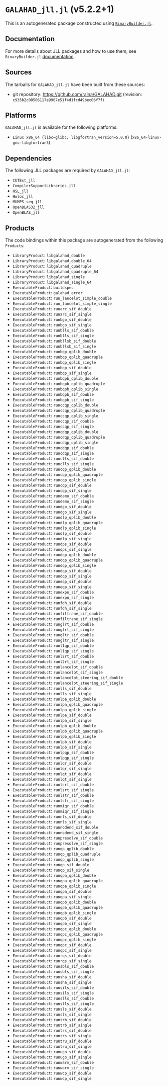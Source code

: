 # `GALAHAD_jll.jl` (v5.2.2+1)

This is an autogenerated package constructed using [`BinaryBuilder.jl`](https://github.com/JuliaPackaging/BinaryBuilder.jl).

## Documentation

For more details about JLL packages and how to use them, see `BinaryBuilder.jl` [documentation](https://docs.binarybuilder.org/stable/jll/).

## Sources

The tarballs for `GALAHAD_jll.jl` have been built from these sources:

* git repository: https://github.com/ralna/GALAHAD.git (revision: `c935b2c08506117e9967e51f4d1fcd49bec06f7f`)

## Platforms

`GALAHAD_jll.jl` is available for the following platforms:

* `Linux x86_64 {libc=glibc, libgfortran_version=5.0.0}` (`x86_64-linux-gnu-libgfortran5`)

## Dependencies

The following JLL packages are required by `GALAHAD_jll.jl`:

* `CUTEst_jll`
* `CompilerSupportLibraries_jll`
* `HSL_jll`
* `Hwloc_jll`
* `MUMPS_seq_jll`
* `OpenBLAS32_jll`
* `OpenBLAS_jll`

## Products

The code bindings within this package are autogenerated from the following `Products`:

* `LibraryProduct`: `libgalahad_double`
* `LibraryProduct`: `libgalahad_double_64`
* `LibraryProduct`: `libgalahad_quadruple`
* `LibraryProduct`: `libgalahad_quadruple_64`
* `LibraryProduct`: `libgalahad_single`
* `LibraryProduct`: `libgalahad_single_64`
* `ExecutableProduct`: `buildspec`
* `ExecutableProduct`: `galahad_error`
* `ExecutableProduct`: `run_lancelot_simple_double`
* `ExecutableProduct`: `run_lancelot_simple_single`
* `ExecutableProduct`: `runarc_sif_double`
* `ExecutableProduct`: `runarc_sif_single`
* `ExecutableProduct`: `runbgo_sif_double`
* `ExecutableProduct`: `runbgo_sif_single`
* `ExecutableProduct`: `runblls_sif_double`
* `ExecutableProduct`: `runblls_sif_single`
* `ExecutableProduct`: `runbllsb_sif_double`
* `ExecutableProduct`: `runbllsb_sif_single`
* `ExecutableProduct`: `runbqp_qplib_double`
* `ExecutableProduct`: `runbqp_qplib_quadruple`
* `ExecutableProduct`: `runbqp_qplib_single`
* `ExecutableProduct`: `runbqp_sif_double`
* `ExecutableProduct`: `runbqp_sif_single`
* `ExecutableProduct`: `runbqpb_qplib_double`
* `ExecutableProduct`: `runbqpb_qplib_quadruple`
* `ExecutableProduct`: `runbqpb_qplib_single`
* `ExecutableProduct`: `runbqpb_sif_double`
* `ExecutableProduct`: `runbqpb_sif_single`
* `ExecutableProduct`: `runccqp_qplib_double`
* `ExecutableProduct`: `runccqp_qplib_quadruple`
* `ExecutableProduct`: `runccqp_qplib_single`
* `ExecutableProduct`: `runccqp_sif_double`
* `ExecutableProduct`: `runccqp_sif_single`
* `ExecutableProduct`: `runcdqp_qplib_double`
* `ExecutableProduct`: `runcdqp_qplib_quadruple`
* `ExecutableProduct`: `runcdqp_qplib_single`
* `ExecutableProduct`: `runcdqp_sif_double`
* `ExecutableProduct`: `runcdqp_sif_single`
* `ExecutableProduct`: `runclls_sif_double`
* `ExecutableProduct`: `runclls_sif_single`
* `ExecutableProduct`: `runcqp_qplib_double`
* `ExecutableProduct`: `runcqp_qplib_quadruple`
* `ExecutableProduct`: `runcqp_qplib_single`
* `ExecutableProduct`: `runcqp_sif_double`
* `ExecutableProduct`: `runcqp_sif_single`
* `ExecutableProduct`: `rundemo_sif_double`
* `ExecutableProduct`: `rundemo_sif_single`
* `ExecutableProduct`: `rundgo_sif_double`
* `ExecutableProduct`: `rundgo_sif_single`
* `ExecutableProduct`: `rundlp_qplib_double`
* `ExecutableProduct`: `rundlp_qplib_quadruple`
* `ExecutableProduct`: `rundlp_qplib_single`
* `ExecutableProduct`: `rundlp_sif_double`
* `ExecutableProduct`: `rundlp_sif_single`
* `ExecutableProduct`: `rundps_sif_double`
* `ExecutableProduct`: `rundps_sif_single`
* `ExecutableProduct`: `rundqp_qplib_double`
* `ExecutableProduct`: `rundqp_qplib_quadruple`
* `ExecutableProduct`: `rundqp_qplib_single`
* `ExecutableProduct`: `rundqp_sif_double`
* `ExecutableProduct`: `rundqp_sif_single`
* `ExecutableProduct`: `runeqp_sif_double`
* `ExecutableProduct`: `runeqp_sif_single`
* `ExecutableProduct`: `runexpo_sif_double`
* `ExecutableProduct`: `runexpo_sif_single`
* `ExecutableProduct`: `runfdh_sif_double`
* `ExecutableProduct`: `runfdh_sif_single`
* `ExecutableProduct`: `runfiltrane_sif_double`
* `ExecutableProduct`: `runfiltrane_sif_single`
* `ExecutableProduct`: `runglrt_sif_double`
* `ExecutableProduct`: `runglrt_sif_single`
* `ExecutableProduct`: `rungltr_sif_double`
* `ExecutableProduct`: `rungltr_sif_single`
* `ExecutableProduct`: `runl1qp_sif_double`
* `ExecutableProduct`: `runl1qp_sif_single`
* `ExecutableProduct`: `runl2rt_sif_double`
* `ExecutableProduct`: `runl2rt_sif_single`
* `ExecutableProduct`: `runlancelot_sif_double`
* `ExecutableProduct`: `runlancelot_sif_single`
* `ExecutableProduct`: `runlancelot_steering_sif_double`
* `ExecutableProduct`: `runlancelot_steering_sif_single`
* `ExecutableProduct`: `runlls_sif_double`
* `ExecutableProduct`: `runlls_sif_single`
* `ExecutableProduct`: `runlpa_qplib_double`
* `ExecutableProduct`: `runlpa_qplib_quadruple`
* `ExecutableProduct`: `runlpa_qplib_single`
* `ExecutableProduct`: `runlpa_sif_double`
* `ExecutableProduct`: `runlpa_sif_single`
* `ExecutableProduct`: `runlpb_qplib_double`
* `ExecutableProduct`: `runlpb_qplib_quadruple`
* `ExecutableProduct`: `runlpb_qplib_single`
* `ExecutableProduct`: `runlpb_sif_double`
* `ExecutableProduct`: `runlpb_sif_single`
* `ExecutableProduct`: `runlpqp_sif_double`
* `ExecutableProduct`: `runlpqp_sif_single`
* `ExecutableProduct`: `runlqr_sif_double`
* `ExecutableProduct`: `runlqr_sif_single`
* `ExecutableProduct`: `runlqt_sif_double`
* `ExecutableProduct`: `runlqt_sif_single`
* `ExecutableProduct`: `runlsrt_sif_double`
* `ExecutableProduct`: `runlsrt_sif_single`
* `ExecutableProduct`: `runlstr_sif_double`
* `ExecutableProduct`: `runlstr_sif_single`
* `ExecutableProduct`: `runmiqr_sif_double`
* `ExecutableProduct`: `runmiqr_sif_single`
* `ExecutableProduct`: `runnls_sif_double`
* `ExecutableProduct`: `runnls_sif_single`
* `ExecutableProduct`: `runnodend_sif_double`
* `ExecutableProduct`: `runnodend_sif_single`
* `ExecutableProduct`: `runpresolve_sif_double`
* `ExecutableProduct`: `runpresolve_sif_single`
* `ExecutableProduct`: `runqp_qplib_double`
* `ExecutableProduct`: `runqp_qplib_quadruple`
* `ExecutableProduct`: `runqp_qplib_single`
* `ExecutableProduct`: `runqp_sif_double`
* `ExecutableProduct`: `runqp_sif_single`
* `ExecutableProduct`: `runqpa_qplib_double`
* `ExecutableProduct`: `runqpa_qplib_quadruple`
* `ExecutableProduct`: `runqpa_qplib_single`
* `ExecutableProduct`: `runqpa_sif_double`
* `ExecutableProduct`: `runqpa_sif_single`
* `ExecutableProduct`: `runqpb_qplib_double`
* `ExecutableProduct`: `runqpb_qplib_quadruple`
* `ExecutableProduct`: `runqpb_qplib_single`
* `ExecutableProduct`: `runqpb_sif_double`
* `ExecutableProduct`: `runqpb_sif_single`
* `ExecutableProduct`: `runqpc_qplib_double`
* `ExecutableProduct`: `runqpc_qplib_quadruple`
* `ExecutableProduct`: `runqpc_qplib_single`
* `ExecutableProduct`: `runqpc_sif_double`
* `ExecutableProduct`: `runqpc_sif_single`
* `ExecutableProduct`: `runrqs_sif_double`
* `ExecutableProduct`: `runrqs_sif_single`
* `ExecutableProduct`: `runsbls_sif_double`
* `ExecutableProduct`: `runsbls_sif_single`
* `ExecutableProduct`: `runsha_sif_double`
* `ExecutableProduct`: `runsha_sif_single`
* `ExecutableProduct`: `runsils_sif_double`
* `ExecutableProduct`: `runsils_sif_single`
* `ExecutableProduct`: `runslls_sif_double`
* `ExecutableProduct`: `runslls_sif_single`
* `ExecutableProduct`: `runsls_sif_double`
* `ExecutableProduct`: `runsls_sif_single`
* `ExecutableProduct`: `runtrb_sif_double`
* `ExecutableProduct`: `runtrb_sif_single`
* `ExecutableProduct`: `runtrs_sif_double`
* `ExecutableProduct`: `runtrs_sif_single`
* `ExecutableProduct`: `runtru_sif_double`
* `ExecutableProduct`: `runtru_sif_single`
* `ExecutableProduct`: `runugo_sif_double`
* `ExecutableProduct`: `runugo_sif_single`
* `ExecutableProduct`: `runwarm_sif_double`
* `ExecutableProduct`: `runwarm_sif_single`
* `ExecutableProduct`: `runwcp_sif_double`
* `ExecutableProduct`: `runwcp_sif_single`
